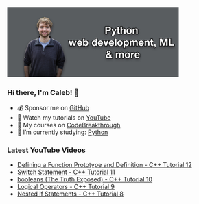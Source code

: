 <img src="github-cover-photo-my-face.jpg" width="400px" />

### Hi there, I'm Caleb! 🍛

- 💰 Sponsor me on [GitHub](https://github.com/sponsors/CalebCurry)
- 🎥 Watch my tutorials on [YouTube](https://www.youtube.com/calebthevideomaker2)
- 📗 My courses on [CodeBreakthrough](https://www.codebreakthrough.com)
- 🤔 I’m currently studying: [Python](https://www.youtube.com/watch?v=s3IvdkCq2_c&t=4254s)

### Latest YouTube Videos
<!-- YOUTUBE:START -->
- [Defining a Function Prototype and Definition - C++ Tutorial 12](https://www.youtube.com/watch?v=s5K7EPvuI_k)
- [Switch Statement - C++ Tutorial 11](https://www.youtube.com/watch?v=r2pWRvxhTqk)
- [booleans &lpar;The Truth Exposed&rpar; - C++ Tutorial 10](https://www.youtube.com/watch?v=DggYlm8uqjA)
- [Logical Operators - C++ Tutorial 9](https://www.youtube.com/watch?v=Pn9Q1cr2ZdQ)
- [Nested if Statements - C++ Tutorial 8](https://www.youtube.com/watch?v=AAbFlEQ4FKE)
<!-- YOUTUBE:END -->
